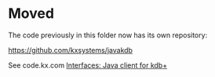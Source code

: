 # Moved

The code previously in this folder now has its own repository: 

https://github.com/kxsystems/javakdb

See code.kx.com [Interfaces: Java client for kdb+](http://code.kx.com/q/interfaces/java-client-for-q/)
